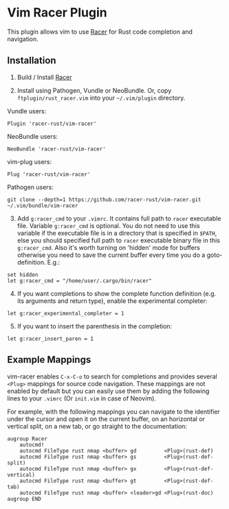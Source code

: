 # Vim Racer Plugin

This plugin allows vim to use [Racer](http://github.com/phildawes/racer) for Rust code completion and navigation.

## Installation

1. Build / Install [Racer](http://github.com/phildawes/racer)

2. Install using Pathogen, Vundle or NeoBundle. Or, copy `ftplugin/rust_racer.vim` into your `~/.vim/plugin` directory.

  Vundle users:
  ```
  Plugin 'racer-rust/vim-racer'
  ```

  NeoBundle users:
  ```
  NeoBundle 'racer-rust/vim-racer'
  ```

  vim-plug users:
  ```
  Plug 'racer-rust/vim-racer'
  ```

  Pathogen users:
  ```
  git clone --depth=1 https://github.com/racer-rust/vim-racer.git ~/.vim/bundle/vim-racer
  ```

3. Add `g:racer_cmd` to your `.vimrc`. It contains full path to `racer` executable file.
Variable `g:racer_cmd` is optional. You do not need to use this variable if the executable file is in a directory that is specified in `$PATH`, else you should specified full path to `racer` executable binary file in this `g:racer_cmd`. Also it's worth turning on 'hidden' mode for buffers otherwise you need to save the current buffer every time you do a goto-definition. E.g.:

  ```
  set hidden
  let g:racer_cmd = "/home/user/.cargo/bin/racer"
  ```

4. If you want completions to show the complete function definition (e.g. its arguments and return type), enable the experimental completer:

  ```
  let g:racer_experimental_completer = 1
  ```

5. If you want to insert the parenthesis in the completion:

  ```
  let g:racer_insert_paren = 1
  ```

## Example Mappings

vim-racer enables `C-x-C-o` to search for completions and provides several
`<Plug>` mappings for source code navigation. These mappings are not enabled by
default but you can easily use them by adding the following lines to your
`.vimrc` (Or `init.vim` in case of Neovim). 

For example, with the following mappings you can navigate to the identifier under
the cursor and open it on the current buffer, on an horizontal or vertical split, on a new tab,
or go straight to the documentation:

```
augroup Racer
    autocmd!
    autocmd FileType rust nmap <buffer> gd         <Plug>(rust-def)
    autocmd FileType rust nmap <buffer> gs         <Plug>(rust-def-split)
    autocmd FileType rust nmap <buffer> gx         <Plug>(rust-def-vertical)
    autocmd FileType rust nmap <buffer> gt         <Plug>(rust-def-tab)
    autocmd FileType rust nmap <buffer> <leader>gd <Plug>(rust-doc)
augroup END
```
